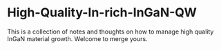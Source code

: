 # High-Quality-In-rich-InGaN-QW
This is a collection of notes and thoughts on how to manage high quality InGaN material growth.
Welcome to merge yours.
